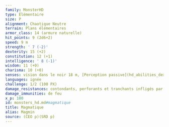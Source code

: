 ```yaml
---
family: MonsterHD
type: Élémentaire
size: P
alignment: Chaotique Neutre
terrain: Plans élémentaires
armor_class: 14 (armure naturelle)
hit_points: 9 (2d6+2)
speed: 9 m
strength: ' 7 (-2)'
dexterity: 15 (+2)
constitution: 12 (+1)
intelligence: ' 8 (-1)'
wisdom: 11 (+0)
charisma: 10 (+0)
senses: vision dans le noir 18 m, [Perception passive](hd_abilities_dexterity_perception_passive.md) 10
languages: ignée
challenge: 1/2 (100 PX)
damage_resistances: contondants, perforants et tranchants infligés par des attaques non-magiques
damage_immunities: de feu
x_p: 100
id: monsters_hd.md#magmatique
title: Magmatique
alias: Magmin
source: (CEO p)(SRD p)
---
```


